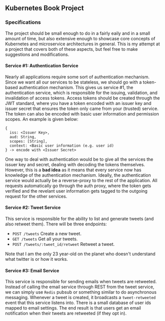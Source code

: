 ## Kubernetes Book Project

### Specifications
The project should be small enough to do in a fairly eaily and in a small amount of time, but also extensive enough to showcase core concepts of Kubernetes and microservice architectures in general. This is my attempt at a project that covers both of these aspects, but feel free to make suggestions and modifications.

#### Service #1: Authentication Service
Nearly all applications require some sort of authentication mechanism. Since we want all our services to be stateless, we should go with a token-based authentication mechanism. This gives us service #1, the authentication service, which is responsible for the issuing, validation, and invalidation of access tokens. Access tokens should be created through the JWT standard, where you have a token encoded with an issuer key and issuer secret that ensures the token only came from your (trusted) service. The token can also be encoded with basic user information and permission scopes. An example is given below:
````
{
  iss: <Issuer Key>,
  aud: String,
  scopes: [String],
  context: <Basic user information (e.g. user id)
} -> encode with <Issuer Secret>
````
One way to deal with authentication would be to give all the services the issuer key and secret, dealing with decoding the tokens themselves. However, this is a **bad idea** as it means that every service now has knowledge of the authentication mechanism. Ideally, the authentication service would actually be a reverse-proxy to the rest of the application. All requests automatically go through the auth proxy, where the token gets verified and the revelant user information gets tagged to the outgoing request for the other services.

#### Service #2: Tweet Service

This service is responsible for the ability to list and generate tweets (and also retweet them). There will be three endpoints:

- `POST /tweets` Create a new tweet.
- `GET /tweets` Get all your tweets.
- `POST /tweets/:tweet_id/retweet` Retweet a tweet.

Note that I am the only 23 year-old on the planet who doesn't understand what twitter is or how it works.

#### Service #3: Email Service

This service is responsible for sending emails when tweets are retweeted. Instead of calling the email service through REST from the tweet service, we can simply use `Redis` pubsub or something similar to do asynchronous messaging. Whenever a tweet is created, it broadcasts a `tweet-retweeted` event that this service listens into. There is a small database of user ids mapped to email settings. The end result is that users get an email notification when their tweets are retweeted (if they opt in).


